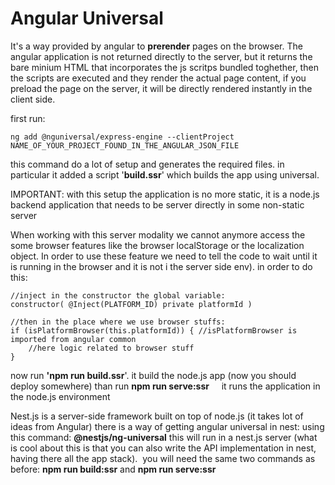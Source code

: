 # Angular Universal

It's a way provided by angular to **prerender** pages on the browser.
The angular application is not returned directly to the server, but it returns the bare minium HTML that incorporates the js scritps bundled toghether, then the scripts are executed and they render the actual page content, if you preload the page on the server, it will be directly rendered instantly in the client side.

first run:
```
ng add @nguniversal/express-engine --clientProject NAME_OF_YOUR_PROJECT_FOUND_IN_THE_ANGULAR_JSON_FILE
```

this command do a lot of setup and generates the required files.
in particular it added a script '**build.ssr**' which builds the app using universal.

IMPORTANT: with this setup the application is no more static, it is a node.js backend application that needs to be server directly in some non-static server

When working with this server modality we cannot anymore access the some browser features like the browser localStorage or the localization object.
In order to use these feature we need to tell the code to wait until it is running in the browser and it is not i the server side env). in order to do this:
```
//inject in the constructor the global variable:
constructor( @Inject(PLATFORM_ID) private platformId )

//then in the place where we use browser stuffs:
if (isPlatformBrowser(this.platformId)) { //isPlatformBrowser is imported from angular common
    //here logic related to browser stuff
}
```

now run **'npm run build.ssr**'. it build the node.js app (now you should deploy somewhere)
than run **npm run serve:ssr**     it runs the application in the node.js environment

Nest.js is a server-side framework built on top of node.js (it takes lot of ideas from Angular)
there is a way of getting angular universal in nest: using this command: **@nestjs/ng-universal**
this will run in a nest.js server (what is cool about this is that you can also write the API implementation in nest, having there all the app stack).  you will need the same two commands as before: **npm run build:ssr** and **npm run serve:ssr**
